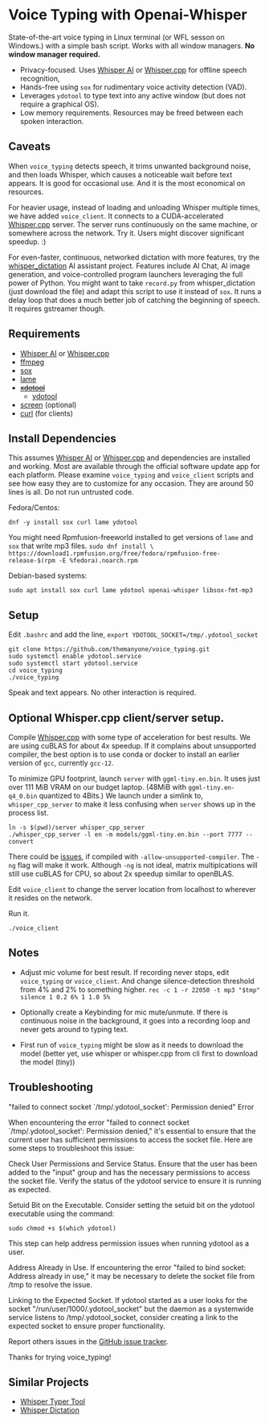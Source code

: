 # Voice Typing with Openai-Whisper

State-of-the-art voice typing in Linux terminal (or WFL sesson on Windows.) with a simple bash script.
Works with all window managers. **No window manager required.**

- Privacy-focused. Uses [Whisper AI](https://github.com/openai/whisper) or [Whisper.cpp](https://github.com/ggerganov/whisper.cpp) for offline speech recognition,
- Hands-free using `sox` for rudimentary voice activity detection (VAD).
- Leverages `ydotool` to type text into any active window (but does not require a graphical OS).
- Low memory requirements. Resources may be freed between each spoken interaction.

## Caveats

When `voice_typing` detects speech, it trims unwanted background noise, and then loads Whisper, which causes a noticeable wait before text appears. It is good for occasional use. And it is the most economical on resources.

For heavier usage, instead of loading and unloading Whisper multiple times, we have added `voice_client`. It connects to a CUDA-accelerated [Whisper.cpp](https://github.com/ggerganov/whisper.cpp) server. The server runs continuously on the same machine, or somewhere across the network. Try it. Users might discover significant speedup. :)

For even-faster, continuous, networked dictation with more features, try the [whisper_dictation](https://github.com/themanyone/whisper_dictation.git) AI assistant project. Features include AI Chat, AI image generation, and voice-controlled program launchers leveraging the full power of Python. You might want to take `record.py` from whisper_dictation (just download the file) and adapt this script to use it instead of `sox`. It runs a delay loop that does a much better job of catching the beginning of speech. It requires gstreamer though.

## Requirements
- [Whisper AI](https://github.com/openai/whisper) or [Whisper.cpp](https://github.com/ggerganov/whisper.cpp)
- [ffmpeg](https://ffmpeg.org/)
- [sox](https://sox.sourceforge.net/)
- [lame](https://lame.sourceforge.io/)
- <del>[xdotool](https://github.com/jordansissel/xdotool)</del>
  - [ydotool](https://github.com/ReimuNotMoe/ydotool)
- [screen](https://linuxize.com/post/how-to-use-linux-screen/) (optional)
- [curl](https://curl.se/) (for clients)

## Install Dependencies

This assumes [Whisper AI](https://github.com/openai/whisper) or [Whisper.cpp](https://github.com/ggerganov/whisper.cpp) and dependencies are installed and working. Most are available through the official software update app for each platform. Please examine `voice_typing` and `voice_client` scripts and see how easy they are to customize for any occasion. They are around 50 lines is all. Do not run untrusted code.

Fedora/Centos:
```
dnf -y install sox curl lame ydotool
```
You might need Rpmfusion-freeworld installed to get versions of `lame` and `sox` that write mp3 files. `sudo dnf install \ https://download1.rpmfusion.org/free/fedora/rpmfusion-free-release-$(rpm -E %fedora).noarch.rpm`

Debian-based systems:
```
sudo apt install sox curl lame ydotool openai-whisper libsox-fmt-mp3
```

## Setup

Edit `.bashrc` and add the line, `export YDOTOOL_SOCKET=/tmp/.ydotool_socket`

```
git clone https://github.com/themanyone/voice_typing.git
sudo systemctl enable ydotool.service
sudo systemctl start ydotool.service
cd voice_typing
./voice_typing
```

Speak and text appears. No other interaction is required.

## Optional Whisper.cpp client/server setup.

Compile [Whisper.cpp](https://github.com/ggerganov/whisper.cpp) with some type of acceleration for best results. We are using cuBLAS for about 4x speedup. If it complains about unsupported compiler, the best option is to use conda or docker to install an earlier version of `gcc`, currently `gcc-12`.

To minimize GPU footprint, launch `server` with `ggml-tiny.en.bin`. It uses just over 111 MiB VRAM on our budget laptop. (48MiB with `ggml-tiny.en-q4_0.bin` quantized to 4Bits.) We launch under a simlink to, `whisper_cpp_server` to make it less confusing when `server` shows up in the process list.

```shell
ln -s $(pwd)/server whisper_cpp_server
./whisper_cpp_server -l en -m models/ggml-tiny.en.bin --port 7777 --convert
```

There could be [issues](https://github.com/ggerganov/whisper.cpp/issues/1587), if compiled with `-allow-unsupported-compiler`. The `-ng` flag will make it work. Although `-ng` is not ideal, matrix multiplcations will still use cuBLAS for CPU, so about 2x speedup similar to openBLAS.

Edit `voice_client` to change the server location from localhost to wherever it resides on the network.

Run it.
```shell
./voice_client
```

## Notes

- Adjust mic volume for best result. If recording never stops, edit `voice_typing` or `voice_client`. And change silence-detection threshold from 4% and 2% to something higher.
```rec -c 1 -r 22050 -t mp3 "$tmp" silence 1 0.2 6% 1 1.0 5%```

- Optionally create a Keybinding for mic mute/unmute. If there is continuous noise in the background, it goes into a recording loop and never gets around to typing text.

- First run of `voice_typing` might be slow as it needs to download the model (better yet, use whisper or whisper.cpp from cli first to download the model (tiny))

## Troubleshooting
"failed to connect socket `/tmp/.ydotool_socket': Permission denied" Error

When encountering the error "failed to connect socket `/tmp/.ydotool_socket': Permission denied," it's essential to ensure that the current user has sufficient permissions to access the socket file. Here are some steps to troubleshoot this issue:

Check User Permissions and Service Status.
    Ensure that the user has been added to the "input" group and has the necessary permissions to access the socket file.
    Verify the status of the ydotool service to ensure it is running as expected.

Setuid Bit on the Executable.
    Consider setting the setuid bit on the ydotool executable using the command:

    sudo chmod +s $(which ydotool)

This step can help address permission issues when running ydotool as a user.

Address Already in Use.
    If encountering the error "failed to bind socket: Address already in use," it may be necessary to delete the socket file from /tmp to resolve the issue.

Linking to the Expected Socket.
    If ydotool started as a user looks for the socket "/run/user/1000/.ydotool_socket" but the daemon as a systemwide service listens to /tmp/.ydotool_socket, consider creating a link to the expected socket to ensure proper functionality.

Report others issues in the [GitHub issue tracker](https://github.com/themanyone/voice_typing).

Thanks for trying voice_typing!

## Similar Projects

- [Whisper Typer Tool](https://github.com/dynamiccreator/whisper-typer-tool)
- [Whisper Dictation](https://github.com/themanyone/whisper_dictation.git)
